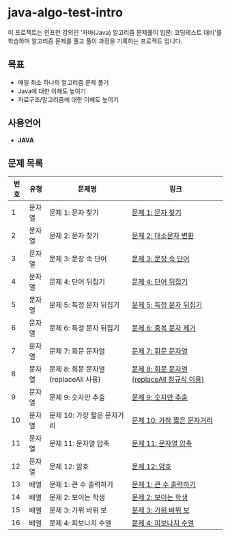 # java-algo-test-intro
이 프로젝트는 인프런 강의인 '자바(Java) 알고리즘 문제풀이 입문: 코딩테스트 대비'를 학습하며 알고리즘 문제를 풀고 풀이 과정을 기록하는 프로젝트 입니다.

## 목표
- 매일 최소 하나의 알고리즘 문제 풀기
- Java에 대한 이해도 높이기
- 자료구조/알고리즘에 대한 이해도 높이기

## 사용언어
- **JAVA**

## 문제 목록

| 번호 | 유형  | 문제명                         | 링크                                                                         |
|----|-----|-----------------------------|----------------------------------------------------------------------------|
| 1  | 문자열 | 문제 1: 문자 찾기                 | [문제 1: 문자 찾기](./src/String/Day1_CharacterSearch_README.md)                 |
| 2  | 문자열 | 문제 2: 문자 찾기                 | [문제 2: 대소문자 변환](./src/String/Day1_CaseChange_README.md)                    |
| 3  | 문자열 | 문제 3: 문장 속 단어               | [문제 3: 문장 속 단어](./src/String/Day2_WordsInSentence_README.md)               |
| 4  | 문자열 | 문제 4: 단어 뒤집기                | [문제 4: 단어 뒤집기](./src/String/Day3_WordReverser_README.md)                   |
| 5  | 문자열 | 문제 5: 특정 문자 뒤집기             | [문제 5: 특정 문자 뒤집기](./src/String/Day4_TargetCharReverser_README.md)          |
| 6  | 문자열 | 문제 6: 특정 문자 뒤집기             | [문제 6: 중복 문자 제거](./src/String/Day5_RemoveDupChar_README.md)                |
| 7  | 문자열 | 문제 7: 회문 문자열                | [문제 7: 회문 문자열](./src/String/Day6_Palindrome_README.md)                     |
| 8  | 문자열 | 문제 8: 회문 문자열(replaceAll 사용) | [문제 8: 회문 문자열(replaceAll 정규식 이용)](./src/String/Day7_Palindrome2_README.md) |
| 9  | 문자열 | 문제 9: 숫자만 추출                | [문제 9: 숫자만 추출](./src/String/Day8_ExtractNumbers_README.md)                 |
| 10 | 문자열 | 문제 10: 가장 짧은 문자거리           | [문제 10: 가장 짧은 문자거리](./src/String/Day8_MinCharDistance_README.md)           |
| 11 | 문자열 | 문제 11: 문자열 압축               | [문제 11: 문자열 압축](./src/String/Day9_StringCompress_README.md)                |
| 12 | 문자열 | 문제 12: 암호                   | [문제 12: 암호](./src/String/Day9_Password_README.md)                          |
| 13 | 배열  | 문제 1: 큰 수 출력하기              | [문제 1: 큰 수 출력하기](./src/Array/Day10_PrintBigNum_README.md)                  | 
| 14 | 배열  | 문제 2: 보이는 학생                | [문제 2: 보이는 학생](./src/Array/Day11_VisibleStudent_README.md)                 |
| 15 | 배열  | 문제 3: 가위 바위 보               | [문제 3: 가위 바위 보](./src/Array/Day11_RPS_README.md)                           |
| 16 | 배열  | 문제 4: 피보나치 수열               | [문제 4: 피보나치 수열](./src/Array/Day12_FibonacciSequence_README.md)             |